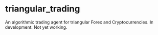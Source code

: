 # triangular_trading
An algorithmic trading agent for triangular Forex and Cryptocurrencies. In development. Not yet working.
